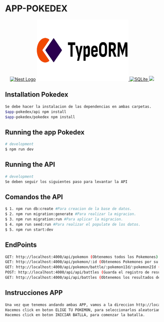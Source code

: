 # APP-POKEDEX

<p align="center">
  <a href="http://nestjs.com/" target="blank"><img src="https://nestjs.com/img/logo-small.svg" width="150" alt="Nest Logo" /></a>
    <a href="http://typeorm.io/">
    <img src="https://github.com/typeorm/typeorm/raw/master/resources/logo_big.png" width="300" height="200">
  </a>
  <a href="https://www.sqlite.org/">
  <img src="https://cdn.icon-icons.com/icons2/2699/PNG/512/sqlite_logo_icon_169724.png" alt="SQLite" border="0" width="250" height="250">
  </a>
<img src="https://camo.githubusercontent.com/39791c3e4c4387b8b913628a8f258768ea3a4a71fc815ced2219f81c22c71f6a/68747470733a2f2f6173736574732e76657263656c2e636f6d2f696d6167652f75706c6f61642f76313636323133303535392f6e6578746a732f49636f6e5f6c696768745f6261636b67726f756e642e706e67" height="200" data-canonical-src="https://assets.vercel.com/image/upload/v1662130559/nextjs/Icon_light_background.png"">
</p>

[circleci-image]: https://img.shields.io/circleci/build/github/nestjs/nest/master?token=abc123def456
[circleci-url]: https://circleci.com/gh/nestjs/nest

## Installation Pokedex

```bash
Se debe hacer la instalacion de las dependencias en ambas carpetas.
$app-pokedex/api npm install
$app-pokedex/pokedex npm install
```

## Running the app Pokedex

```bash
# development
$ npm run dev
```

## Running the API

```bash
# development
Se deben seguir los siguientes paso para levantar la API
```

## Comandos the API

```bash
$ 1. npm run db:create #Para creacion de la base de datos.
$ 2. npm run migration:generate #Para realizar la migracion.
$ 3. npm run migration:run #Para aplicar la migracion.
$ 4. npm run seed:run #Para realizar el populate de los datos.
$ 5. npm run start:dev
```
## EndPoints

```bash
GET: http://localhost:4000/api/pokemon (Obtenemos todos los Pokemones)
GET: http://localhost:4000/api/pokemon/:id (Obtenemos Pokemones por su ID)
GET: http://localhost:4000/api/pokemon/battle/:pokemon1Id/:pokemon2Id (Inicia la batalla)
POST: http://localhost:4000/api/api/battles (Guarda el registro de resultado de la batalla)
GET: http://localhost:4000/api/api/battles (Obtenemos los resultados de las batallas)
```

## Instrucciones APP

```bash
Una vez que tenemos andando ambas APP, vamos a la direccion http://localhost:3000/
Hacemos click en boton ELIGE TU POKEMON, para seleccionarlos aleatoriamente.
Hacemos click en boton INICIAR BATLLA, para comenzar la batalla.

```

